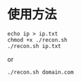 # 使用方法

```
echo ip > ip.txt
chmod +x ./recon.sh
./recon.sh ip.txt
```

or

```
./recon.sh domain.com
```
